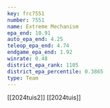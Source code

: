 ```yaml
---
key: frc7551
number: 7551
name: Extreme Mechanism
epa_end: 10.91
auto_epa_end: 4.25
teleop_epa_end: 4.74
endgame_epa_end: 1.92
winrate: 0.48
district_epa_rank: 1105
district_epa_percentile: 0.3865
type: Team
---
```

[[2024tuis2]]
[[2024tuis]]
